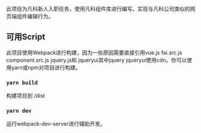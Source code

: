 此项目为凡科新人入职任务，使用凡科组件库进行编写。实现与凡科公司类似的网页端组件编辑行为。

## 可用Script

此项目使用Webpack进行构建，因为一些原因需要直接引用vue.js fai.src.js component.src.js jquery.js和 jqueryui其中jquery jqueryui使用cdn。你可以使用yarn或npm对项目进行构建。

### `yarn build`

构建项目到 /dist

### `yarn dev`

运行webpack-dev-server进行辅助开发。

